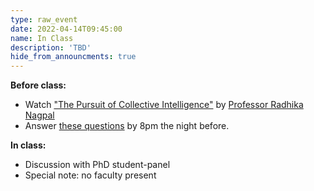 ```yaml
---
type: raw_event
date: 2022-04-14T09:45:00
name: In Class
description: 'TBD'
hide_from_announcments: true
---
```


**Before class:** 
* Watch ["The Pursuit of Collective Intelligence"](https://cornell.hosted.panopto.com/Panopto/Pages/Viewer.aspx?id=01d4c974-d005-434a-8544-a8cf0179150f) by [Professor Radhika Nagpal](https://www.radhikanagpal.org/)
* Answer [these questions](https://docs.google.com/forms/d/e/1FAIpQLSc2ewWkLmbJ8F7jP45JsjoWZDtLJyG_Pr7pDgVC4oSBQFR1mw/viewform?usp=sf_link) by 8pm the night before. 

**In class:** 
* Discussion with PhD student-panel
* Special note: no faculty present


